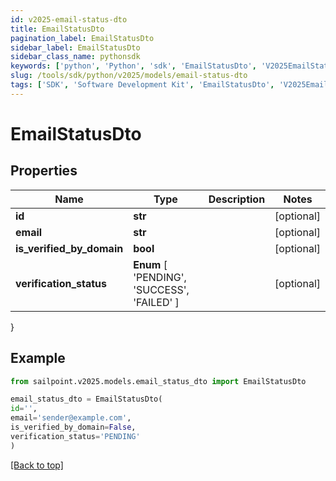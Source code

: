 ```yaml
---
id: v2025-email-status-dto
title: EmailStatusDto
pagination_label: EmailStatusDto
sidebar_label: EmailStatusDto
sidebar_class_name: pythonsdk
keywords: ['python', 'Python', 'sdk', 'EmailStatusDto', 'V2025EmailStatusDto'] 
slug: /tools/sdk/python/v2025/models/email-status-dto
tags: ['SDK', 'Software Development Kit', 'EmailStatusDto', 'V2025EmailStatusDto']
---
```


# EmailStatusDto


## Properties

Name | Type | Description | Notes
------------ | ------------- | ------------- | -------------
**id** | **str** |  | [optional] 
**email** | **str** |  | [optional] 
**is_verified_by_domain** | **bool** |  | [optional] 
**verification_status** |  **Enum** [  'PENDING',    'SUCCESS',    'FAILED' ] |  | [optional] 
}

## Example

```python
from sailpoint.v2025.models.email_status_dto import EmailStatusDto

email_status_dto = EmailStatusDto(
id='',
email='sender@example.com',
is_verified_by_domain=False,
verification_status='PENDING'
)

```
[[Back to top]](#) 

